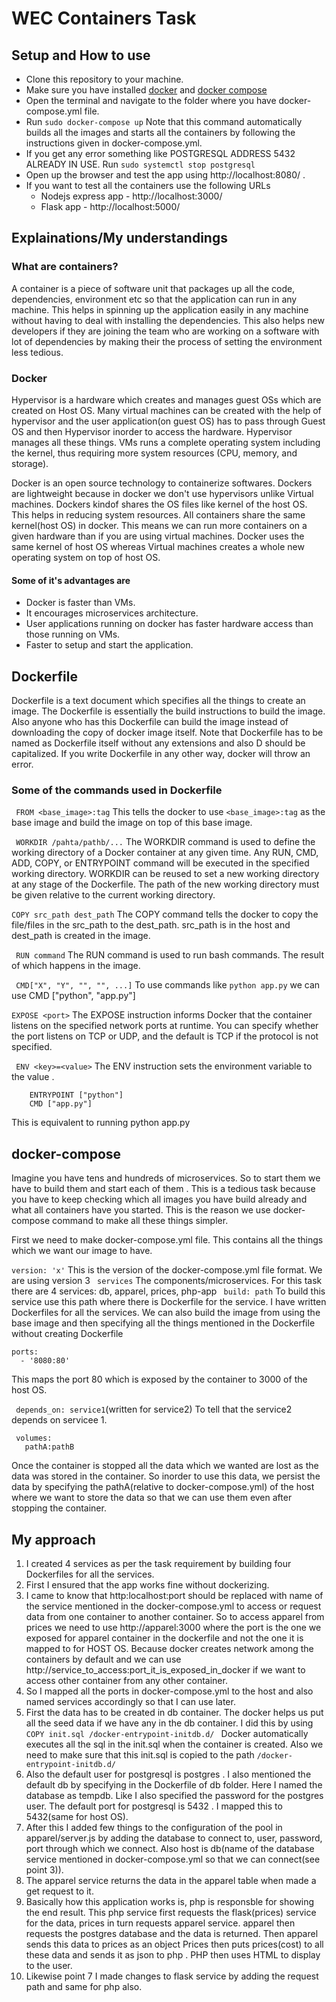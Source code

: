 # WEC Containers Task

## Setup and How to use
* Clone this repository to your machine.
* Make sure you have installed [docker](https://docs.docker.com/get-docker/) and [docker compose](https://docs.docker.com/compose/install/)
* Open the terminal and navigate to the folder where you have docker-compose.yml file.
* Run 
`` sudo docker-compose up `` 
Note that this command automatically builds all the images and starts all the containers by following the instructions given in docker-compose.yml.
* If you get any error something like POSTGRESQL ADDRESS 5432 ALREADY IN USE. Run ``sudo systemctl stop postgresql``
* Open up the browser and test the app using http://localhost:8080/ .
* If you want to test all the containers use the following URLs
  * Nodejs express app - http://localhost:3000/
  * Flask app - http://localhost:5000/


## Explainations/My understandings

### What are containers?
A container is a piece of software unit that packages up all the code, dependencies, environment etc so that the application can run in any machine.
This helps in spinning up the application easily in any machine without having to deal with installing the dependencies. This also helps new developers if they are joining the team who are working on a software with lot of dependencies by making their the process of setting the environment less tedious.

### Docker

Hypervisor is a hardware which creates and manages guest OSs which are created on Host OS. Many virtual machines can be created with the help of hypervisor and the user application(on guest OS) has to pass through Guest OS and then Hypervisor inorder to access the hardware. Hypervisor manages all these things. VMs runs a complete operating system including the kernel, thus requiring more system resources (CPU, memory, and storage).

Docker is an open source technology to containerize softwares. Dockers are lightweight because in docker we don't use hypervisors unlike Virtual machines. Dockers kindof shares the OS files like kernel of the host OS. This helps in reducing system resources. All containers share the same kernel(host OS) in docker.
This means we can run more containers on a given hardware than if you are using virtual machines.
Docker uses the same kernel of host OS whereas Virtual machines creates a whole new operating system on top of host OS.

#### Some of it's advantages are
* Docker is faster than VMs.
* It encourages microservices architecture.
* User applications running on docker has faster hardware access than those running on VMs.
* Faster to setup and start the application.

## Dockerfile
Dockerfile is a text document which specifies all the things to create an image. The Dockerfile is essentially the build instructions to build the image.
Also anyone who has this Dockerfile can build the image instead of downloading the copy of docker image itself.
Note that Dockerfile has to be named as Dockerfile itself without any extensions and also D should be capitalized. If you write Dockerfile in any other way, docker will throw an error.

### Some of the commands used in Dockerfile

`` FROM <base_image>:tag``
This tells the docker to use ``<base_image>:tag`` as the base image and build the image on top of this base image.


`` WORKDIR /pahta/pathb/...``
The WORKDIR command is used to define the working directory of a Docker container at any given time. Any RUN, CMD, ADD, COPY, or ENTRYPOINT command will be executed in the specified working directory. WORKDIR can be reused to set a new working directory at any stage of the Dockerfile. The path of the new working directory must be given relative to the current working directory.


``COPY src_path dest_path``
The COPY command tells the docker to copy the file/files in the src_path to the dest_path. src_path is in the host and dest_path is created in the image.


`` RUN command``
The RUN command is used to run bash commands. The result of which happens in the image.


`` CMD["X", "Y", "", "", ...]``
To use commands like ``python app.py`` we can use CMD ["python", "app.py"]


`` EXPOSE <port> ``
The EXPOSE instruction informs Docker that the container listens on the specified network ports at runtime. You can specify whether the port listens on TCP or UDP, and the default is TCP if the protocol is not specified.


`` ENV <key>=<value>``
The ENV instruction sets the environment variable <key> to the value <value>. 


  ```
      ENTRYPOINT ["python"]
      CMD ["app.py"]
  ```
  This is equivalent to running python app.py
  
  
  ## docker-compose
  Imagine you have tens and hundreds of microservices. So to start them we have to build them and start each of them . This is a tedious task because you have to keep checking which all images you have build already and what all containers have you started. This is the reason we use docker-compose command to make all these things simpler.
  
  First we need to make docker-compose.yml file. This contains all the things which we want our image to have.
  
  `` version: 'x' `` This is the version of the docker-compose.yml file format. We are using version 3
  `` services`` The components/microservices. For this task there are 4 services: db, apparel, prices, php-app
  `` build: path`` To build this service use this path where there is Dockerfile for the service. I have written Dockerfiles for all the services.  We can also build the image from using the base image and then specifying all the things mentioned in the Dockerfile without creating Dockerfile
  ```
  ports:
    - '8080:80'
   ```
   This maps the port 80 which is exposed by the container to 3000 of the host OS.
   
   `` depends_on: service1``(written for service2) To tell that the service2 depends on servicee 1.
   
   ```
    volumes:
      pathA:pathB
   ```
   Once the container is stopped all the data which we wanted are lost as the data was stored in the container. So inorder to use this data, we persist the data by specifying the pathA(relative to docker-compose.yml) of the host where we want to store the data so that we can use them even after stopping the container.
   
   
## My approach
1. I created 4 services as per the task requirement by building four Dockerfiles for all the services.
2. First I ensured that the app works fine without dockerizing.
3. I came to know that http:localhost:port should be replaced with name of the service mentioned in the docker-compose.yml to access or request data from one container to another container. So to access apparel from prices we need to use http://apparel:3000 where the port is the one we exposed for apparel container in the dockerfile and not the one it is mapped to for HOST OS. Because docker creates network among the containers by default and we can use http://service_to_access:port_it_is_exposed_in_docker if we want to access other container from any other container.
4. So I mapped all the ports in docker-compose.yml to the host and also named services accordingly so that I can use later.
5. First the data has to be created in db container. The docker helps us put all the seed data if we have any in the db container. I did this by using ``COPY init.sql /docker-entrypoint-initdb.d/ `` Docker automatically executes all the sql in the init.sql when the container is created. Also we need to make sure that this init.sql is copied to the path ``/docker-entrypoint-initdb.d/``
6. Also the default user for postgresql is postgres . I also mentioned the default db by specifying in the Dockerfile of db folder. Here I named the database as tempdb. Like I also specified the password for the postgres user. The default port for postgresql is 5432 . I mapped this to 5432(same for host OS).
7. After this I added few things to the configuration of the pool in apparel/server.js by adding the database to connect to, user, password, port through which we connect. Also host is db(name of the database service mentioned in docker-compose.yml so that we can connect(see point 3)).
8. The apparel service returns the data in the apparel table when made a get request to it.
9. Basically how this application works is, php is responsble for showing the end result. This php service first requests the flask(prices) service for the data, prices in turn requests apparel service. apparel then requests the postgres database and the data is returned. Then apparel sends this data to prices as an object Prices then puts prices(cost) to all these data and sends it as json to php . PHP then uses HTML to display to the user.
10. Likewise point 7 I made changes to flask service by adding the request path and same for php also.
